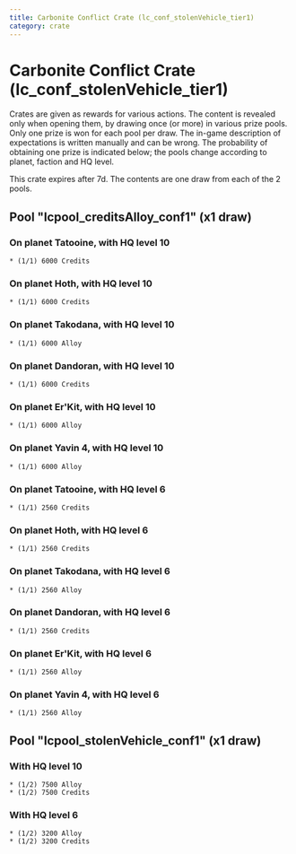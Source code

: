 ```yaml
---
title: Carbonite Conflict Crate (lc_conf_stolenVehicle_tier1)
category: crate
---
```


# Carbonite Conflict Crate (lc_conf_stolenVehicle_tier1)

Crates are given as rewards for various actions. The content is revealed only when opening them, by drawing once (or more) in various prize pools. Only one prize is won for each pool per draw. The in-game description of expectations is written manually and can be wrong. The probability of obtaining one prize is indicated below; the pools change according to planet, faction and HQ level.

This crate expires after 7d. The contents are one draw from each of the 2 pools.

## Pool "lcpool_creditsAlloy_conf1" (x1 draw)

### On planet Tatooine, with HQ level 10

    * (1/1) 6000 Credits

### On planet Hoth, with HQ level 10

    * (1/1) 6000 Credits

### On planet Takodana, with HQ level 10

    * (1/1) 6000 Alloy

### On planet Dandoran, with HQ level 10

    * (1/1) 6000 Credits

### On planet Er'Kit, with HQ level 10

    * (1/1) 6000 Alloy

### On planet Yavin 4, with HQ level 10

    * (1/1) 6000 Alloy

### On planet Tatooine, with HQ level 6

    * (1/1) 2560 Credits

### On planet Hoth, with HQ level 6

    * (1/1) 2560 Credits

### On planet Takodana, with HQ level 6

    * (1/1) 2560 Alloy

### On planet Dandoran, with HQ level 6

    * (1/1) 2560 Credits

### On planet Er'Kit, with HQ level 6

    * (1/1) 2560 Alloy

### On planet Yavin 4, with HQ level 6

    * (1/1) 2560 Alloy

## Pool "lcpool_stolenVehicle_conf1" (x1 draw)

### With HQ level 10

    * (1/2) 7500 Alloy
    * (1/2) 7500 Credits

### With HQ level 6

    * (1/2) 3200 Alloy
    * (1/2) 3200 Credits